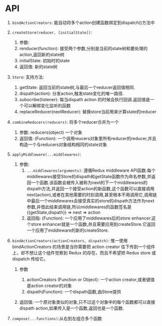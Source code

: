 # API

1. `bindActionCreators`: 能自动将多个action创建函数绑定到dispatch()方法中
2. `createStore(reducer, [initialState])`: 

    1. 参数: 
      1. renducer(function): 接受两个参数,分别是当前的state树和要处理的action,返回新的state树
      2. initialState: 初始时的state
    2. 返回值: 新的state树
3. `Store`: 支持方法: 
  
    1. getState: 返回当前的state树,与最后一个reducer返回值相同.
    2. dispath(action): 分发action,触发state变化的唯一路径.
    3. subscribe(listener): 每当dispath action 的时候会执行回调.返回值是一个可以解绑变化监听的函数
    4. replaceReducer(nextReducer): 替换store当前用来计算state的reducer
4. `combineReducers(reducers)`: 将多个reducer合并为一个

      1. 参数: reducers(object) 一个对象
      2. 返回值: (Function): 一个调用reucers对象里所有reducer的reducer,并且构造一个与reducers对象结构相同的state对象
5. `applyMiddleware(...middlewares)`: 

    1. 参数:
        1. `...middlewares(arguments)`: 遵循Redux middleware API函数.每个middlewares接受Store的dispath和getState函数作为命名参数,并返回一个函数.该函数会被传入被称为next的下一个middlewares的dispath方法,并返回一个接受action的新函数,这个函数可以直接调用next(action),或者在其他需要的时刻调用,甚至根本不用调用它,调用链中最后一个middlewares会接受真实的store的dispath方法作为next参数,并借此结束调用链,所以middlewares的函数签名是({getState,dispath}) => next => action
        2. 返回指: (Function): 一个应用了middlewares后的store enhancer.这个store enhancer就是一个函数,并且需要应用到createStore.它返回一个应用了middleware的新的createStore.
        
6. `bindActionCreators(actionCreators, dispatch)`: 惟一使用 bindActionCreators 的场景是当你需要把 action creator 往下传到一个组件上，却不想让这个组件觉察到 Redux 的存在，而且不希望把 Redux store 或 dispatch 传给它。

    1. 参数

          1. actionCreators (Function or Object): 一个action creator,或者键值是action creator的对象
          2. dispath(Function): 一个dispath函数,由Store提供
    2. 返回值: 一个原对象类似的对象,只不过这个对象中的每个函数都可以直接dispath action,如果传入是一个函数,返回也是一个函数.
7. `compose(...functions)`:从右到左组合多个函数

